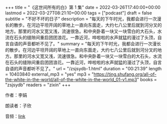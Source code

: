 +++
title = "《这世间所有的白》第 1 集"
date = 2022-03-26T17:40:00+00:00
lastmod = 2022-03-27T08:21:10+00:00
tags = ["podcast"]
draft = false
subtitle = "不好不坏的日子"
description = "每天的下午时光，我都会进行一次漫长的散步。在河边平坦开阔的草地上一直向东面走，大约七八公里后就到河分叉的地方。那里的河水又宽又浅，流速很急。和中央卧着一块又一块雪白的大石头，水流在石头的缝隙间重启团团浪花。一靠近河，哗啦啦的水声就猛的漫过了头顶，自言自语的声音都听不见了。"
summary = "每天的下午时光，我都会进行一次漫长的散步。在河边平坦开阔的草地上一直向东面走，大约七八公里后就到河分叉的地方。那里的河水又宽又浅，流速很急。和中央卧着一块又一块雪白的大石头，水流在石头的缝隙间重启团团浪花。一靠近河，哗啦啦的水声就猛的漫过了头顶，自言自语的声音都听不见了。"
url = "/zsjsydb-1.html"
duration = "00:21:39"
length = 10403840
external_mp3 = "yes"
mp3 = "https://ting.shufang.org/all-of-the-white-in-the-world/all-of-the-white-in-the-world_01-v1.mp3"
books = "zsjsydb"
readers = "zixin"
+++

作者：李娟

朗读者：子欣

音频：[link](https://ting.shufang.org/all-of-the-white-in-the-world/all-of-the-white-in-the-world%5F01-v1.mp3)